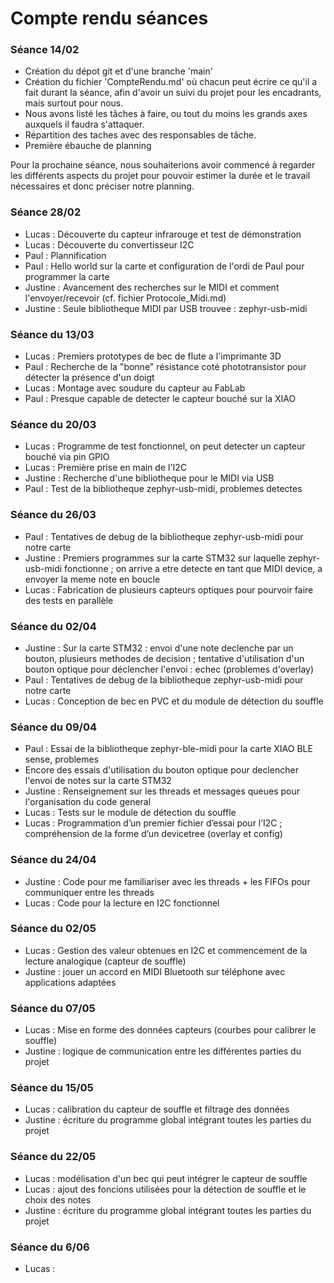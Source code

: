 # Compte rendu séances

### Séance 14/02

- Création du dépot git et d'une branche 'main'
- Création du fichier 'CompteRendu.md' où chacun peut écrire ce qu'il a fait durant la séance, afin d'avoir un suivi du projet pour les encadrants, mais surtout pour nous.
- Nous avons listé les tâches à faire, ou tout du moins les grands axes auxquels il faudra s'attaquer.
- Répartition des taches avec des responsables de tâche.
- Première ébauche de planning

Pour la prochaine séance, nous souhaiterions avoir commencé à regarder les différents aspects du projet pour pouvoir estimer la durée et le travail nécessaires et donc préciser notre planning.

### Séance 28/02
- Lucas : Découverte du capteur infrarouge et test de démonstration 
- Lucas : Découverte du convertisseur I2C 
- Paul : Plannification 
- Paul : Hello world sur la carte et configuration de l'ordi de Paul pour programmer la carte
- Justine : Avancement des recherches sur le MIDI et comment l'envoyer/recevoir (cf. fichier Protocole_Midi.md)
- Justine : Seule bibliotheque MIDI par USB trouvee : zephyr-usb-midi

### Séance du 13/03

- Lucas : Premiers prototypes de bec de flute a l'imprimante 3D
- Paul : Recherche de la "bonne" résistance coté phototransistor pour détecter la présence d'un doigt
- Lucas : Montage avec soudure du capteur au FabLab
- Paul : Presque capable de detecter le capteur bouché sur la XIAO

### Séance du 20/03

- Lucas : Programme de test fonctionnel, on peut detecter un capteur bouché via pin GPIO
- Lucas : Première prise en main de l'I2C
- Justine : Recherche d'une bibliotheque pour le MIDI via USB
- Paul : Test de la bibliotheque zephyr-usb-midi, problemes detectes

### Séance du 26/03

- Paul : Tentatives de debug de la bibliotheque zephyr-usb-midi pour notre carte
- Justine : Premiers programmes sur la carte STM32 sur laquelle zephyr-usb-midi fonctionne ; on arrive a etre detecte en tant que MIDI device, a envoyer la meme note en boucle
- Lucas : Fabrication de plusieurs capteurs optiques pour pourvoir faire des tests en parallèle

### Séance du 02/04

- Justine : Sur la carte STM32 : envoi d'une note declenche par un bouton, plusieurs methodes de decision ; tentative d'utilisation d'un bouton optique pour déclencher l'envoi : echec (problemes d'overlay)
- Paul : Tentatives de debug de la bibliotheque zephyr-usb-midi pour notre carte
- Lucas : Conception de bec en PVC et du module de détection du souffle

### Séance du 09/04

- Paul : Essai de la bibliotheque zephyr-ble-midi pour la carte XIAO BLE sense, problemes
- Encore des essais d'utilisation du bouton optique pour declencher l'envoi de notes sur la carte STM32 
- Justine : Renseignement sur les threads et messages queues pour l'organisation du code general
- Lucas : Tests sur le module de détection du souffle
- Lucas : Programmation d’un premier fichier d’essai pour l’I2C ; compréhension de la forme d’un devicetree (overlay et config)

### Séance du 24/04

- Justine : Code pour me familiariser avec les threads + les FIFOs pour communiquer entre les threads
- Lucas : Code pour la lecture en I2C fonctionnel

### Séance du 02/05

- Lucas : Gestion des valeur obtenues en I2C et commencement de la lecture analogique (capteur de souffle)
- Justine : jouer un accord en MIDI Bluetooth sur téléphone avec applications adaptées

### Séance du 07/05

- Lucas : Mise en forme des données capteurs (courbes pour calibrer le souffle)
- Justine : logique de communication entre les différentes parties du projet

### Séance du 15/05

- Lucas : calibration du capteur de souffle et filtrage des données
- Justine : écriture du programme global intégrant toutes les parties du projet

### Séance du 22/05

- Lucas : modélisation d'un bec qui peut intégrer le capteur de souffle
- Lucas : ajout des foncions utilisées pour la détection de souffle et le choix des notes
- Justine : écriture du programme global intégrant toutes les parties du projet

### Séance du 6/06

- Lucas : 